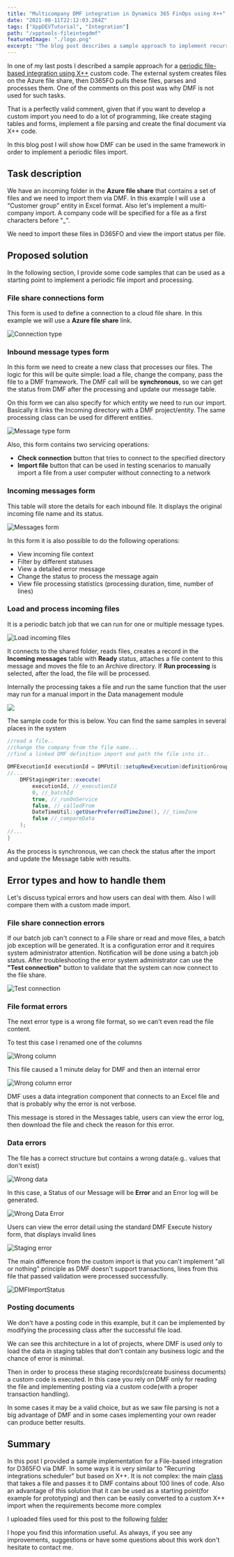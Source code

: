 ```yaml
---
title: "Multicompany DMF integration in Dynamics 365 FinOps using X++"
date: "2021-08-11T22:12:03.284Z"
tags: ["XppDEVTutorial", "Integration"]
path: "/xpptools-fileintegdmf"
featuredImage: "./logo.png"
excerpt: "The blog post describes a sample approach to implement recurring file-based integration in D365FO using X++ and DMF"
---
```


In one of my last posts I described a sample approach for a [periodic file-based integration using X++](https://denistrunin.com/xpptools-fileintegledger) custom code. The external system creates files on the Azure file share, then D365FO pulls these files, parses and processes them. One of the comments on this post was why DMF is not used for such tasks.

That is a perfectly valid comment, given that if you want to develop a custom import you need to do a lot of programming, like create staging tables and forms, implement a file parsing and create the final document via X++ code.

In this blog post I will show how DMF can be used in the same framework in order to implement a periodic files import.

## Task description

We have an incoming folder in the **Azure file share** that contains a set of files and we need to import them via DMF. In this example I will use a “Customer group” entity in Excel format. Also let's implement a multi-company import. A company code will be specified for a file as a first characters before "_".

We need to import these files in D365FO and view the import status per file.

## Proposed solution

In the following section, I provide some code samples that can be used as a starting point to implement a periodic file import and processing.

### File share connections form

This form is used to define a connection to a cloud file share. In this example we will use a **Azure file share** link.

![Connection type](ConnectionTypesForm.png)

### Inbound message types form

In this form we need to create a new class that processes our files. The logic for this will be quite simple: load a file, change the company, pass the file to a DMF framework. The DMF call will be **synchronous**, so we can get the status from DMF after the processing and update our message table.

On this form we can also specify for which entity we need to run our import. Basically it links the Incoming directory with a DMF project/entity. The same processing class can be used for different entities.

![Message type form](InboundMessageType.png)

Also, this form contains two servicing operations:

- **Check connection** button that tries to connect to the specified directory
- **Import file** button that can be used in testing scenarios to manually import a file from a user computer without connecting to a network

### Incoming messages form

This table will store the details for each inbound file. It displays the original incoming file name and its status.

![Messages form](MessagesForm.png)

In this form it is also possible to do the following operations:

- View incoming file context
- Filter by different statuses
- View a detailed error message
- Change the status to process the message again
- View file processing statistics (processing duration, time, number of lines)

### Load and process incoming files

It is a periodic batch job that we can run for one or multiple message types.

![Load incoming files](LoadIncomingFiles.png)

It connects to the shared folder, reads files, creates a record in the **Incoming messages** table with **Ready** status, attaches a file content to this message and moves the file to an Archive directory. If **Run processing** is selected, after the load, the file will be processed.

Internally the processing takes a file and run the same function that the user may run for a manual import in the Data management module

![](ImportNowFunction.png)

The sample code for this is below. You can find the same samples in several places in the system

```c#
//read a file..
//change the company from the file name...
//find a linked DMF definition import and path the file into it..
    
DMFExecutionId executionId = DMFUtil::setupNewExecution(definitionGroupEntity.DefinitionGroup);
//...
    DMFStagingWriter::execute(
        executionId, //_executionId
        0, //_batchId
        true, //_runOnService
        false, //_calledFrom
        DateTimeUtil::getUserPreferredTimeZone(), //_timeZone
        false //_compareData
    );
//...
}
```

As the process is synchronous, we can check the status after the import and update the Message table with results.

## Error types and how to handle them

Let's discuss typical errors and how users can deal with them. Also I will compare them with a custom made import.

### File share connection errors

If our batch job can't connect to a File share or read and move files, a batch job exception will be generated. It is a configuration error and it requires system administrator attention. Notification will be done using a batch job status. After troubleshooting the error system administrator can use the **"Test connection"** button to validate that the system can now connect to the file share.

![Test connection](TestConnection.png)

### File format errors

The next error type is a wrong file format, so we can't even read the file content.

To test this case I renamed one of the columns

![Wrong column](WrongColumn.png)

This file caused a 1 minute delay for DMF and then an internal error

![Wrong column error](WrongColumnError.png)

DMF uses a data integration component that connects to an Excel file and that is probably why the error is not verbose.

This message is stored in the Messages table, users can view the error log, then download the file and check the reason for this error.

### Data errors

The file has a correct structure but contains a wrong data(e.g.. values that don't exist)

![Wrong data](WrongData.png)

In this case, a Status of our Message will be **Error** and an Error log will be generated.

![Wrong Data Error](WrongDataError.png)

Users can view the error detail using the standard DMF Execute history form, that displays invalid lines

![Staging error](WrongDataErrorStaging.png)

The main difference from the custom import is that you can't implement "all or nothing" principle as DMF doesn't support transactions, lines from this file that passed validation were processed successfully.

![DMFImportStatus](DMFImportStatus.png)

### Posting documents

We don't have a posting code in this example, but it can be implemented by modifying the processing class after the successful file load.

We can see this architecture in a lot of projects, where DMF is used only to load the data in staging tables that don't contain any business logic and the chance of error is minimal.

Then in order to process these staging records(create business documents) a custom code is executed. In this case you rely on DMF only for reading the file and implementing posting via a custom code(with a proper transaction handling).

In some cases it may be a valid choice, but as we saw file parsing is not a big advantage of DMF and in some cases implementing your own reader can produce better results.

## Summary

In this post I provided a sample implementation for a File-based integration for D365FO via DMF. In some ways it is very similar to "Recurring integrations scheduler" but based on X++. It is not complex: the main [class](https://github.com/TrudAX/XppTools/blob/master/DEVTutorial/DEVExternalIntegration/AxClass/DEVIntegProcessDMF.xml) that takes a file and passes it to DMF contains about 100 lines of code. Also an advantage of this solution that it can be used as a starting point(for example for prototyping) and then can be easily converted to a custom X++ import when the requirements become more complex

I uploaded files used for this post to the following [folder](https://github.com/TrudAX/XppTools#devtutorialintegration-submodel)

I hope you find this information useful. As always, if you see any improvements, suggestions or have some questions about this work don't hesitate to contact me.
